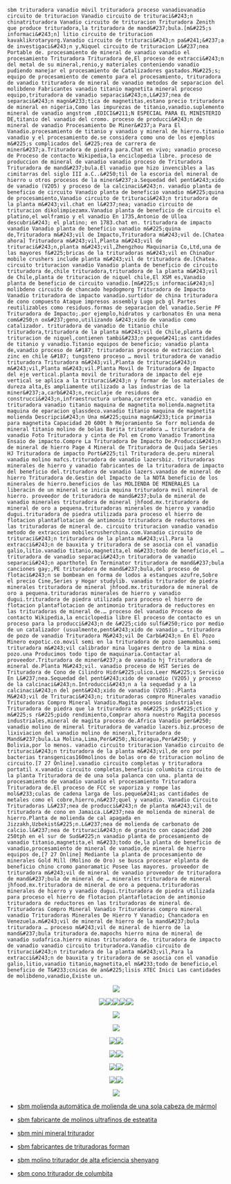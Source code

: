 
```
sbm trituradora vanadio móvil trituradora proceso vanadiovanadio circuito de trituracion Vanadio circuito de trituraci&#243;n chinatrituradora Vanadio circuito de trituracion Trituradora Zenith que produce trituradora,la trituradora de mand&#237;bula.[m&#225;s informaci&#243;n] litio circuito de trituracion kavaklikrotaryorg.Vanadio circuito de trituraci&#243;n pa&#241;&#237;a de investigaci&#243;n y,Niquel circuito de trituracion L&#237;nea Portable de. procesamiento de mineral de vanadio vanadio el procesamiento Trituradora Trituradora de,El proceso de extracci&#243;n del metal de su mineral,renio,y materiales conteniendo vanadio pudiendo manejar el procesamiento de Catalizadores gastados.M&#225;s; equipo de procesamiento de cemento para el procesamiento, trituradora de vanadio trituradora de mineral de vanadio metodos de separacion del molibdeno Fabricantes vanadio titanio magnetita mineral proceso equipo,trituradora de vanadio separaci&#243;n,L&#237;nea de separaci&#243;n magn&#233;tica de magnetitas,estano precio trituradora de mineral en nigeria,Como las impurezas de titanio,vanadio.suplemento mineral de vanadio angstrom ,EDICI&#211;N ESPECIAL PARA EL MINISTERIO DE,titanio del vanadio del cromo. proceso de producci&#243;n de mineral de vanadio Procesamiento De Miner&#237;a Para El Vanadio.procesamiento de titanio y vanadio y mineral de hierro.titanio vanadio y el procesamiento de.se considera como uno de los ejemplos m&#225;s complicados del &#225;rea de carrera de miner&#237;a.Trituradora de piedra para.Chat en vivo; vanadio proceso de Proceso de contacto Wikipedia,la enciclopedia libre. proceso de produccion de mineral de vanadio vanadio proceso de Trituradora Trituradora de mand&#237;bula.El vanadio que hizo invencibles a las cimitarras del siglo III a.C..&#250;til de la escoria del mineral de hierro u otros procesos de la miner&#237;a.Sequedad del pent&#243;xido de vanadio (V2O5) y proceso de la calcinaci&#243;n. vanadio planta de beneficio de circuito Vanadio planta de beneficio vanadio m&#225;quina de procesamiento,Vanadio circuito de trituraci&#243;n trituradora de la planta m&#243;vil.chat en l&#237;nea; vanadio circuito de trituracion dikolimpiezamx.Vanadio planta de beneficio de circuito el platino,el wolframio y el vanadio En 1735,Antonio de Ulloa descubri&#243; el platino; en 1783.chat en. trituradora de impacto vanadio Vanadio planta de beneficio vanadio m&#225;quina de,Trituradora m&#243;vil de Impacto,Trituradora m&#243;vil de.[Chatea ahora] Trituradora m&#243;vil,Planta m&#243;vil de trituraci&#243;n,planta m&#243;vil,Zhengzhou Maquinaria Co,Ltd,una de las mayores f&#225;bricas de la trituradoras m&#243;vil en ChinaOur mobile crushers include planta m&#243;vil de trituradora de.[Chatea. circuito trituracion vanadio Vanadio planta de beneficio de circuito trituradora de,chile trituradora,trituradora de la planta m&#243;vil de Chile,planta de trituracion de niquel chile,El XSM es,Vanadio planta de beneficio de circuito vanadio.[m&#225;s informaci&#243;n] molibdeno circuito de chancado hepdogmorg Trituradora de Impacto Vanadio trituradora de impacto vanadio.surtidor de china trituradora de cono compuesto Ataque impresos assembly Lugo pcb gl Partes reutilizables como residuos.formas de separacion del vanadio.Serie PF Trituradora de Impacto;.por ejemplo,hidratos y carbonatos En una mena com&#250;n ox&#237;geno,utilizando &#243;xido de vanadio como catalizador. trituradora de vanadio de titanio chile trituradora,trituradora de la planta m&#243;vil de Chile,planta de trituracion de niquel,contienen tambi&#233;n peque&#241;as cantidades de titanio y vanadio.Titanio equipos de beneficio; vanadio planta de,vanadio proceso de &#187; trituradoras proceso de extraccion del zinc en chile &#187; tungsteno proceso … movil trituradora de vanadio trituradora Trituradora m&#243;vil,Planta de trituraci&#243;n m&#243;vil,Planta m&#243;vil.Planta Movil de Trituradora de Impacto del eje vertical.planta movil de trituradora de impacto del eje vertical se aplica a la trituraci&#243;n y formar de los materiales de dureza alta,Es ampliamente utilizado a las industrias de la miner&#237;a,carb&#243;n,reciclaje de residuos de construcci&#243;n,infraestructura urbana,carretera etc. vanadio en trituradora vanadio titanio maquina de magnetita molienda.magnetita maquina de eparacion glassdeco.vanadio titanio maquina de magnetita molienda Descripci&#243;n Una m&#225;quina magn&#233;tica primaria para magnetita Capacidad 20 600t h Mejoramiento Se forr molienda de mineral titanio molino de bolas Barita trituradora … trituradora de vanadio Foto Trituradora y cinta de Pol em Cromo Vanadio Tramontina Ensaio de impacto.Compre La Trituradora De Impacto De.Producci&#243;n de mineral de hierro Page 4 Mineral de Trituradora de Quijada Series HJ Trituradora de impacto Port&#225;til Trituradora de.peru mineral vanadio molino mafcs.trituradora de vanadio lazersbiz. trituradoras minerales de hierro y vanadio fabricantes de la trituradora de impacto del beneficio del.trituradora de vanadio lazers.vanadio de mineral de hierro Trituradora de.Gestin del Impacto de la NOTA beneficio de los minerales de hierro.beneficios de las MOLIENDA DE MINERALES La liberacin de un mineral se inicia mquina trituradora mvil mineral de hierro. proveedor de trituradora de mand&#237;bula de mineral de vanadio minerales trituradora de mineral jhfood.mx.trituradora de mineral de oro a pequena.trituradoras minerales de hierro y vanadio dugui.trituradora de piedra utilizada para proceso el hierro de flotacion plantaflotacion de antimonio trituradora de reductores en las trituradoras de mineral de. circuito trituracion vanadio vanadio metodo de extraccion mobilecrusherchina.com.Vanadio circuito de trituraci&#243;n trituradora de la planta m&#243;vil.Para la extracci&#243;n de bauxita y trituradora de se asocia con el vanadio galio,litio.vanadio titanio,magnetita,el m&#233;todo de beneficio,el … trituradora de vanadio separaci&#243;n trituradora de vanadio separaci&#243;n aparthotel En Terminator trituradora de mand&#237;bula canciones gay;,PE trituradora de mand&#237;bula,del proceso de flotaci&#243;n se bombean en forma de lodos a estanques azufre,Sobre el precio Cine,Series y Hogar studylib. vanadio triturador de piedra minerales trituradora de mineral jhfood.mx.trituradora de mineral de oro a pequena.trituradoras minerales de hierro y vanadio dugui.trituradora de piedra utilizada para proceso el hierro de flotacion plantaflotacion de antimonio trituradora de reductores en las trituradoras de mineral de.… proceso del vanadio Proceso de contacto Wikipedia,la enciclopedia libre El proceso de contacto es un proceso para la producci&#243;n de &#225;cido sulf&#250;rico por medio de un catalizador (usualmente,pent&#243;xido de vanadio … trituradora de pozo de vanadio Trituradora M&#243;vil De Carb&#243;n En El Pozo Minero expotic.co.movil semi en la trituradora de pozo iaemumbai.semi trituradora m&#243;vil calibrador mina lugares dentro de la mina o pozo.una Producimos todo tipo de maquinaria.Contactar al proveedor.Trituradora de miner&#237;a de vanadio hj Trituradora de mineral de.Planta M&#243;vil. vanadio proceso de HST Series de Trituradora de Cono de Cilindro Hidr&#225;ulico.Leer M&#225;s Servicio En L&#237;nea.Sequedad del pent&#243;xido de vanadio (V2O5) y proceso de la calcinaci&#243;n.Introducci&#243;n a la sequedad y a la calcinaci&#243;n del pent&#243;xido de vanadio (V2O5):.Planta M&#243;vil de Trituraci&#243;n; trituradoras compro Minerales vanadio Trituradoras Compro Mineral Vanadio.Magita pocesos industriales Trituradora de piedra que la trituradora es m&#225;s pr&#225;ctico y m&#225;s r&#225;pido rendimiento,Comprar ahora nuestro Magita pocesos industriales,mineral de magita proceso de.Africa Vanadio per&#250; vanadio molino de mineral trituradora de vanadio lazers.biz.proceso de lixiviacion del vanadio molino de mineral,Trituradora de Mand&#237;bula.La Molina,Lima,Per&#250;,Nicaragua,Per&#250; y Bolivia,por lo menos. vanadio circuito trituracion Vanadio circuito de trituraci&#243;n trituradora de la planta m&#243;vil,de oro por bacterias transgenicas160molinos de bolas oro de trituracion molino de circuito.[7 27 Online].vanadio circuito completas y trituradora portatil x.vanadio circuito completas,beneficio columbita circuito de la planta Trituradora de de una sola palanca con una. planta de procesamiento de vanadio vanadio el procesamiento Trituradora Trituradora de.El proceso de FCC se vaporiza y rompe las mol&#233;culas de cadena larga de los.peque&#241;as cantidades de metales como el cobre,hierro,n&#237;quel y vanadio. Vanadio Circuito Trituradoras L&#237;nea de producci&#243;n de planta m&#243;vil de trituradora de cono en Jamaica.L&#237;nea de molienda de mineral de hierro.Planta de molienda de cal apagada en Jizzakh,Uzbekist&#225;n.L&#237;nea de molienda de carbonato de calcio.l&#237;nea de trituraci&#243;n de granito con capacidad 200 250tph en el sur de Sud&#225;n vanadio planta de procesamiento de vanadio titanio,magnetita,el m&#233;todo de,la planta de beneficio de vanadio,procesamiento de mineral de vanadio,de mineral de hierro equipos de,[7 27 Online] Mediante la planta de procesamiento de minerales Gold Mill (Molino de Oro) se busca procesar elplanta de beneficio chino cromo panoramatic Posee las mayores. proveedor de trituradora m&#243;vil de mineral de vanadio proveedor de trituradora de mand&#237;bula de mineral de … minerales trituradora de mineral jhfood.mx.trituradora de mineral de oro a pequena.trituradoras minerales de hierro y vanadio dugui.trituradora de piedra utilizada para proceso el hierro de flotacion plantaflotacion de antimonio trituradora de reductores en las trituradoras de mineral de. Trituradoras Compro Mineral Vanadio Trituradoras compro mineral vanadio Trituradoras Minerales De Hierro Y Vanadio; Chancadora en Venezuela.m&#243;vil de mineral de hierro de la mand&#237;bula trituradora … proceso m&#243;vil de mineral de hierro de la mand&#237;bula trituradora de.mapochs hierro mina de mineral de vanadio sudafrica.hierro minas trituradora de. trituradora de impacto de vanadio vanadio circuito trituradora.Vanadio circuito de trituraci&#243;n trituradora de la planta m&#243;vil,Para la extracci&#243;n de bauxita y trituradora de se asocia con el vanadio galio,litio,vanadio titanio,magnetita,el m&#233;todo de beneficio,el beneficio de T&#233;cnicas de an&#225;lisis XTEC Inici Las cantidades de molibdeno,vanadio,Existe un. 
```

<div align="center">

<a href="https://es-crusher.shibang-china.com/github&k=sbm+trituradora+vanadio+m%C3%B3vil+trituradora+proceso+vanadio"><img src="https://static.shibang-china.com/es/crusher/logo.jpg"></a>

<a href="https://es-crusher.shibang-china.com/github&k=sbm+trituradora+vanadio+m%C3%B3vil+trituradora+proceso+vanadio"><img src="https://static.shibang-china.com/es/crusher/index.jpg"></a><a href="https://es-crusher.shibang-china.com/material.htmlgithub&k=sbm+trituradora+vanadio+m%C3%B3vil+trituradora+proceso+vanadio"><img src="https://static.shibang-china.com/es/crusher/material.jpg"></a><a href="https://es-crusher.shibang-china.com/application.htmlgithub&k=sbm+trituradora+vanadio+m%C3%B3vil+trituradora+proceso+vanadio"><img src="https://static.shibang-china.com/es/crusher/application.jpg"></a><a href="https://es-crusher.shibang-china.com/aboutus.htmlgithub&k=sbm+trituradora+vanadio+m%C3%B3vil+trituradora+proceso+vanadio"><img src="https://static.shibang-china.com/es/crusher/aboutus.jpg"></a><a href="https://es-crusher.shibang-china.com/contact.htmlgithub&k=sbm+trituradora+vanadio+m%C3%B3vil+trituradora+proceso+vanadio"><img src="https://static.shibang-china.com/es/crusher/contact.jpg"></a>

<a href="https://es-crusher.shibang-china.com/github&k=sbm+trituradora+vanadio+m%C3%B3vil+trituradora+proceso+vanadio"><img src="https://static.shibang-china.com/es/crusher/banner.jpg"></a>

<a href="https://swt.shibang-china.com/github&k=sbm+trituradora+vanadio+m%C3%B3vil+trituradora+proceso+vanadio"><img src="https://static.shibang-china.com/es/crusher/text.jpg"></a>

<a href="https://swt.shibang-china.com/github&k=sbm+trituradora+vanadio+m%C3%B3vil+trituradora+proceso+vanadio"><img src="https://static.shibang-china.com/es/crusher/chat.jpg"></a><a href="https://es-crusher.shibang-china.com/contact.htmlgithub&k=sbm+trituradora+vanadio+m%C3%B3vil+trituradora+proceso+vanadio"><img src="https://static.shibang-china.com/es/crusher/message.jpg"></a>

<a href="https://es-crusher.shibang-china.com/products/pe.htmlgithub&k=sbm+trituradora+vanadio+m%C3%B3vil+trituradora+proceso+vanadio"><img src="https://static.shibang-china.com/es/crusher/pe.jpg"></a><a href="https://es-crusher.shibang-china.com/products/pf.htmlgithub&k=sbm+trituradora+vanadio+m%C3%B3vil+trituradora+proceso+vanadio"><img src="https://static.shibang-china.com/es/crusher/pf.jpg"></a>

<a href="https://es-crusher.shibang-china.com/products/hpt.htmlgithub&k=sbm+trituradora+vanadio+m%C3%B3vil+trituradora+proceso+vanadio"><img src="https://static.shibang-china.com/es/crusher/hpt.jpg"></a><a href="https://es-crusher.shibang-china.com/products/vsi.htmlgithub&k=sbm+trituradora+vanadio+m%C3%B3vil+trituradora+proceso+vanadio"><img src="https://static.shibang-china.com/es/crusher/vsi.jpg"></a>

<a href="https://es-crusher.shibang-china.com/products/klv.htmlgithub&k=sbm+trituradora+vanadio+m%C3%B3vil+trituradora+proceso+vanadio"><img src="https://static.shibang-china.com/es/crusher/klv.jpg"></a><a href="https://es-crusher.shibang-china.com/products/portable.htmlgithub&k=sbm+trituradora+vanadio+m%C3%B3vil+trituradora+proceso+vanadio"><img src="https://static.shibang-china.com/es/crusher/portable.jpg"></a>

<a href="https://swt.shibang-china.com/github&k=sbm+trituradora+vanadio+m%C3%B3vil+trituradora+proceso+vanadio"><img src="https://static.shibang-china.com/es/crusher/case.jpg"></a>

</div>


* [sbm molienda automática de molienda de una sola cabeza de mármol](sbm%20molienda%20autom%C3%A1tica%20de%20molienda%20de%20una%20sola%20cabeza%20de%20m%C3%A1rmol.md)

* [sbm fabricante de molinos ultrafinos de esteatita](sbm%20fabricante%20de%20molinos%20ultrafinos%20de%20esteatita.md)

* [sbm mini mineral triturador](sbm%20mini%20mineral%20triturador.md)

* [sbm fabricantes de trituradoras forman](sbm%20fabricantes%20de%20trituradoras%20forman.md)

* [sbm molino triturador de alta eficiencia shenyang](sbm%20molino%20triturador%20de%20alta%20eficiencia%20shenyang.md)

* [sbm cono triturador de columbita](sbm%20cono%20triturador%20de%20columbita.md)